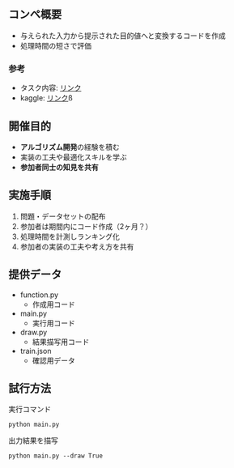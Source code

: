 ## コンペ概要

- 与えられた入力から提示された目的値へと変換するコードを作成
- 処理時間の短さで評価

### 参考
- タスク内容: [リンク](https://arcprize.org/play?task=007bbfb7)
- kaggle: [リンク](https://www.kaggle.com/competitions/google-code-golf-2025/overview)ß 

## 開催目的

- **アルゴリズム開発**の経験を積む
- 実装の工夫や最適化スキルを学ぶ
- **参加者同士の知見を共有**

## 実施手順

1. 問題・データセットの配布
2. 参加者は期間内にコード作成（2ヶ月？）
3. 処理時間を計測しランキング化
4. 参加者の実装の工夫や考え方を共有

## 提供データ

- function.py
  - 作成用コード
- main.py
  - 実行用コード
- draw.py
  - 結果描写用コード
- train.json
  - 確認用データ

## 試行方法

実行コマンド
```
python main.py
```
出力結果を描写
```
python main.py --draw True
```
